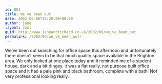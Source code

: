 ```yaml
---
id: 801
title: We ve been out
date: 2002-06-06T15:29:00+00:00
author: jane
layout: post
guid: http://www.janeandrichard.co.uk/2002/06/we_ve_been_out
permalink: /2002/06/we_ve_been_out/
---
```

We&#8217;ve been out searching for office space this afternoon and unfortunately there doesn&#8217;t seem to be that much quality space available in the Brighton area. We only looked at one place today and it reminded me of a student house, dark and a bit dingey. It was a flat really, not purpose built office space and it had a pale pink and black bathroom, complete with a bath! Not very professional looking really.
